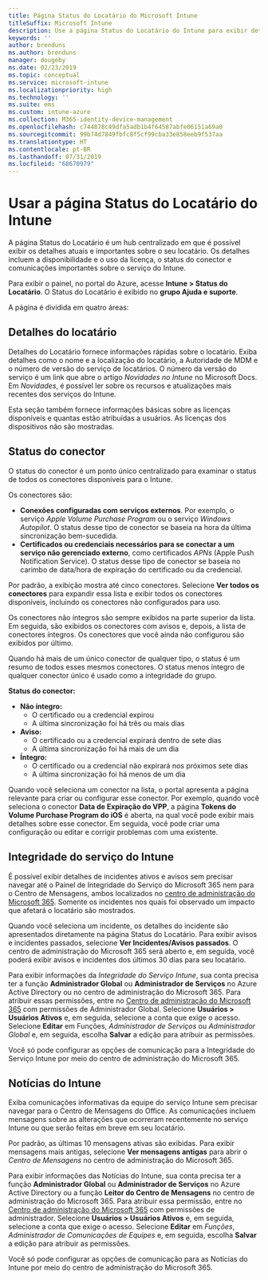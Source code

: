 ```yaml
---
title: Página Status do Locatário do Microsoft Intune
titleSuffix: Microsoft Intune
description: Use a página Status do Locatário do Intune para exibir detalhes importantes do locatário sem sair do portal do Intune
keywords: ''
author: brenduns
ms.author: brenduns
manager: dougeby
ms.date: 02/23/2019
ms.topic: conceptual
ms.service: microsoft-intune
ms.localizationpriority: high
ms.technology: ''
ms.suite: ems
ms.custom: intune-azure
ms.collection: M365-identity-device-management
ms.openlocfilehash: c744878c49dfa5adb1b4f64587abfe06151a69a0
ms.sourcegitcommit: 99b74d7849fbfc8f5cf99cba33e858eeb9f537aa
ms.translationtype: HT
ms.contentlocale: pt-BR
ms.lasthandoff: 07/31/2019
ms.locfileid: "68670979"
---
```

# <a name="use-the-intune-tenant-status-page"></a>Usar a página Status do Locatário do Intune
A página Status do Locatário é um hub centralizado em que é possível exibir os detalhes atuais e importantes sobre o seu locatário. Os detalhes incluem a disponibilidade e o uso da licença, o status do conector e comunicações importantes sobre o serviço do Intune.  

Para exibir o painel, no portal do Azure, acesse **Intune > Status do Locatário**.  O Status do Locatário é exibido no **grupo Ajuda e suporte**.  

A página é dividida em quatro áreas:

## <a name="tenant-details"></a>Detalhes do locatário
Detalhes do Locatário fornece informações rápidas sobre o locatário. Exiba detalhes como o nome e a localização do locatário, a Autoridade de MDM e o número de versão do serviço de locatários. O número da versão do serviço é um link que abre o artigo *Novidades no Intune* no Microsoft Docs. Em *Novidades*, é possível ler sobre os recursos e atualizações mais recentes dos serviços do Intune.  

Esta seção também fornece informações básicas sobre as licenças disponíveis e quantas estão atribuídas a usuários. As licenças dos dispositivos não são mostradas.

## <a name="connector-status"></a>Status do conector
O status do conector é um ponto único centralizado para examinar o status de todos os conectores disponíveis para o Intune.  

Os conectores são:
- **Conexões configuradas com serviços externos**. Por exemplo, o serviço *Apple Volume Purchase Program* ou o serviço *Windows Autopilot*.  O status desse tipo de conector se baseia na hora da última sincronização bem-sucedida.
- **Certificados ou credenciais necessários para se conectar a um serviço não gerenciado externo**, como certificados *APNs* (Apple Push Notification Service). O status desse tipo de conector se baseia no carimbo de data/hora de expiração do certificado ou da credencial.  

Por padrão, a exibição mostra até cinco conectores. Selecione **Ver todos os conectores** para expandir essa lista e exibir todos os conectores disponíveis, incluindo os conectores não configurados para uso.  

Os conectores não íntegros são sempre exibidos na parte superior da lista. Em seguida, são exibidos os conectores com avisos e, depois, a lista de conectores íntegros. Os conectores que você ainda não configurou são exibidos por último.

Quando há mais de um único conector de qualquer tipo, o status é um resumo de todos esses mesmos conectores. O status menos íntegro de qualquer conector único é usado como a integridade do grupo.  

**Status do conector:**
- **Não íntegro:**
  - O certificado ou a credencial expirou
  - A última sincronização foi há três ou mais dias
- **Aviso:**
  - O certificado ou a credencial expirará dentro de sete dias
  - A última sincronização foi há mais de um dia
- **Íntegro:**
  - O certificado ou a credencial não expirará nos próximos sete dias
  - A última sincronização foi há menos de um dia  

Quando você seleciona um conector na lista, o portal apresenta a página relevante para criar ou configurar esse conector.  Por exemplo, quando você seleciona o conector **Data de Expiração do VPP**, a página **Tokens do Volume Purchase Program do iOS** é aberta, na qual você pode exibir mais detalhes sobre esse conector. Em seguida, você pode criar uma configuração ou editar e corrigir problemas com uma existente.  

## <a name="intune-service-health"></a>Integridade do serviço do Intune  
É possível exibir detalhes de incidentes ativos e avisos sem precisar navegar até o Painel de Integridade do Serviço do Microsoft 365 nem para o Centro de Mensagens, ambos localizados no [centro de administração do Microsoft 365](https://admin.microsoft.com). Somente os incidentes nos quais foi observado um impacto que afetará o locatário são mostrados.  

Quando você seleciona um incidente, os detalhes do incidente são apresentados diretamente na página Status do Locatário. Para exibir avisos e incidentes passados, selecione **Ver Incidentes/Avisos passados**. O centro de administração do Microsoft 365 será aberto e, em seguida, você poderá exibir avisos e incidentes dos últimos 30 dias para seu locatário.  

Para exibir informações da *Integridade do Serviço Intune*, sua conta precisa ter a função **Administrador Global** ou **Administrador de Serviços** no Azure Active Directory ou no centro de administração do Microsoft 365. Para atribuir essas permissões, entre no [Centro de administração do Microsoft 365](https://admin.microsoft.com) com permissões de Administrador Global. Selecione **Usuários > Usuários Ativos** e, em seguida, selecione a conta que exige o acesso. Selecione **Editar** em Funções, *Administrador de Serviços* ou *Administrador Global* e, em seguida, escolha **Salvar** a edição para atribuir as permissões.  

Você só pode configurar as opções de comunicação para a Integridade do Serviço Intune por meio do centro de administração do Microsoft 365.

## <a name="intune-news"></a>Notícias do Intune  
Exiba comunicações informativas da equipe do serviço Intune sem precisar navegar para o Centro de Mensagens do Office. As comunicações incluem mensagens sobre as alterações que ocorreram recentemente no serviço Intune ou que serão feitas em breve em seu locatário.  

Por padrão, as últimas 10 mensagens ativas são exibidas. Para exibir mensagens mais antigas, selecione **Ver mensagens antigas** para abrir o *Centro de Mensagens* no centro de administração do Microsoft 365.  

Para exibir informações das Notícias do Intune, sua conta precisa ter a função **Administrador Global** ou **Administrador de Serviços** no Azure Active Directory ou a função **Leitor do Centro de Mensagens** no centro de administração do Microsoft 365.  Para atribuir essa permissão, entre no [Centro de administração do Microsoft 365](https://admin.microsoft.com) com permissões de administrador. Selecione **Usuários > Usuários Ativos** e, em seguida, selecione a conta que exige o acesso. Selecione **Editar** em *Funções*, *Administrador de Comunicações de Equipes* e, em seguida, escolha **Salvar** a edição para atribuir as permissões.  

Você só pode configurar as opções de comunicação para as Notícias do Intune por meio do centro de administração do Microsoft 365.
